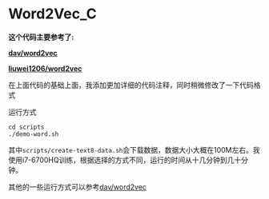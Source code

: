 # Word2Vec_C
**这个代码主要参考了:**

**<a href="https://github.com/dav/word2vec" target="_blank">dav/word2vec</a>**

**<a href="https://github.com/liuwei1206/word2vec" target="_blank">liuwei1206/word2vec</a>**

在上面代码的基础上面，我添加更加详细的代码注释，同时稍微修改了一下代码格式

运行方式
```
cd scripts
./demo-word.sh
```
其中`scripts/create-text8-data.sh`会下载数据，数据大小大概在100M左右。我使用i7-6700HQ训练，根据选择的方式不同，运行的时间从十几分钟到几十分钟。

其他的一些运行方式可以参考<a href="https://github.com/dav/word2vec" target="_blank">dav/word2vec</a>


